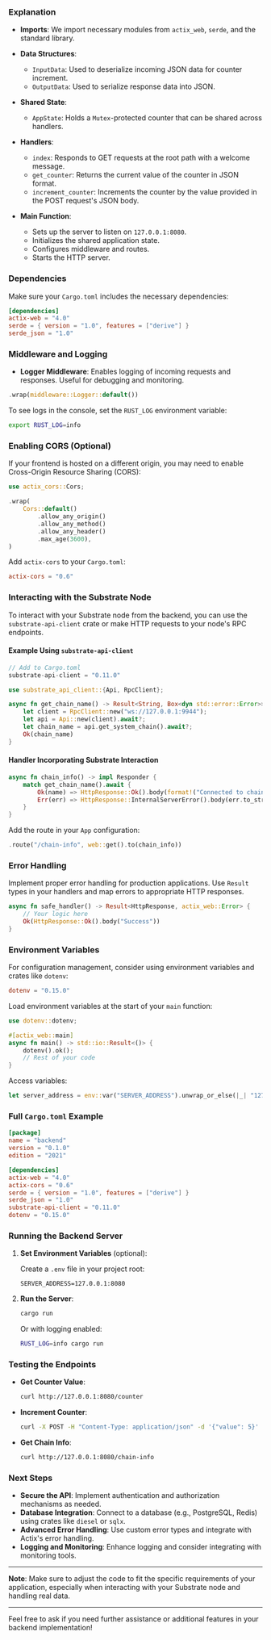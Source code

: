 ### Explanation

- **Imports**: We import necessary modules from `actix_web`, `serde`, and the standard library.
- **Data Structures**:

  - `InputData`: Used to deserialize incoming JSON data for counter increment.
  - `OutputData`: Used to serialize response data into JSON.
- **Shared State**:

  - `AppState`: Holds a `Mutex`-protected counter that can be shared across handlers.
- **Handlers**:

  - `index`: Responds to GET requests at the root path with a welcome message.
  - `get_counter`: Returns the current value of the counter in JSON format.
  - `increment_counter`: Increments the counter by the value provided in the POST request's JSON body.
- **Main Function**:

  - Sets up the server to listen on `127.0.0.1:8080`.
  - Initializes the shared application state.
  - Configures middleware and routes.
  - Starts the HTTP server.

### Dependencies

Make sure your `Cargo.toml` includes the necessary dependencies:

```toml
[dependencies]
actix-web = "4.0"
serde = { version = "1.0", features = ["derive"] }
serde_json = "1.0"
```

### Middleware and Logging

- **Logger Middleware**: Enables logging of incoming requests and responses. Useful for debugging and monitoring.

```rust
.wrap(middleware::Logger::default())
```

To see logs in the console, set the `RUST_LOG` environment variable:

```bash
export RUST_LOG=info
```

### Enabling CORS (Optional)

If your frontend is hosted on a different origin, you may need to enable Cross-Origin Resource Sharing (CORS):

```rust
use actix_cors::Cors;

.wrap(
    Cors::default()
        .allow_any_origin()
        .allow_any_method()
        .allow_any_header()
        .max_age(3600),
)
```

Add `actix-cors` to your `Cargo.toml`:

```toml
actix-cors = "0.6"
```

### Interacting with the Substrate Node

To interact with your Substrate node from the backend, you can use the `substrate-api-client` crate or make HTTP requests to your node's RPC endpoints.

#### Example Using `substrate-api-client`

```rust
// Add to Cargo.toml
substrate-api-client = "0.11.0"
```

```rust
use substrate_api_client::{Api, RpcClient};

async fn get_chain_name() -> Result<String, Box<dyn std::error::Error>> {
    let client = RpcClient::new("ws://127.0.0.1:9944");
    let api = Api::new(client).await?;
    let chain_name = api.get_system_chain().await?;
    Ok(chain_name)
}
```

#### Handler Incorporating Substrate Interaction

```rust
async fn chain_info() -> impl Responder {
    match get_chain_name().await {
        Ok(name) => HttpResponse::Ok().body(format!("Connected to chain: {}", name)),
        Err(err) => HttpResponse::InternalServerError().body(err.to_string()),
    }
}
```

Add the route in your `App` configuration:

```rust
.route("/chain-info", web::get().to(chain_info))
```

### Error Handling

Implement proper error handling for production applications. Use `Result` types in your handlers and map errors to appropriate HTTP responses.

```rust
async fn safe_handler() -> Result<HttpResponse, actix_web::Error> {
    // Your logic here
    Ok(HttpResponse::Ok().body("Success"))
}
```

### Environment Variables

For configuration management, consider using environment variables and crates like `dotenv`:

```toml
dotenv = "0.15.0"
```

Load environment variables at the start of your `main` function:

```rust
use dotenv::dotenv;

#[actix_web::main]
async fn main() -> std::io::Result<()> {
    dotenv().ok();
    // Rest of your code
}
```

Access variables:

```rust
let server_address = env::var("SERVER_ADDRESS").unwrap_or_else(|_| "127.0.0.1:8080".to_string());
```

### Full `Cargo.toml` Example

```toml
[package]
name = "backend"
version = "0.1.0"
edition = "2021"

[dependencies]
actix-web = "4.0"
actix-cors = "0.6"
serde = { version = "1.0", features = ["derive"] }
serde_json = "1.0"
substrate-api-client = "0.11.0"
dotenv = "0.15.0"
```

### Running the Backend Server

1. **Set Environment Variables** (optional):

   Create a `.env` file in your project root:

   ```
   SERVER_ADDRESS=127.0.0.1:8080
   ```
2. **Run the Server**:

   ```bash
   cargo run
   ```

   Or with logging enabled:

   ```bash
   RUST_LOG=info cargo run
   ```

### Testing the Endpoints

- **Get Counter Value**:

  ```bash
  curl http://127.0.0.1:8080/counter
  ```
- **Increment Counter**:

  ```bash
  curl -X POST -H "Content-Type: application/json" -d '{"value": 5}' http://127.0.0.1:8080/counter/increment
  ```
- **Get Chain Info**:

  ```bash
  curl http://127.0.0.1:8080/chain-info
  ```

### Next Steps

- **Secure the API**: Implement authentication and authorization mechanisms as needed.
- **Database Integration**: Connect to a database (e.g., PostgreSQL, Redis) using crates like `diesel` or `sqlx`.
- **Advanced Error Handling**: Use custom error types and integrate with Actix's error handling.
- **Logging and Monitoring**: Enhance logging and consider integrating with monitoring tools.

---

**Note**: Make sure to adjust the code to fit the specific requirements of your application, especially when interacting with your Substrate node and handling real data.

---

Feel free to ask if you need further assistance or additional features in your backend implementation!
